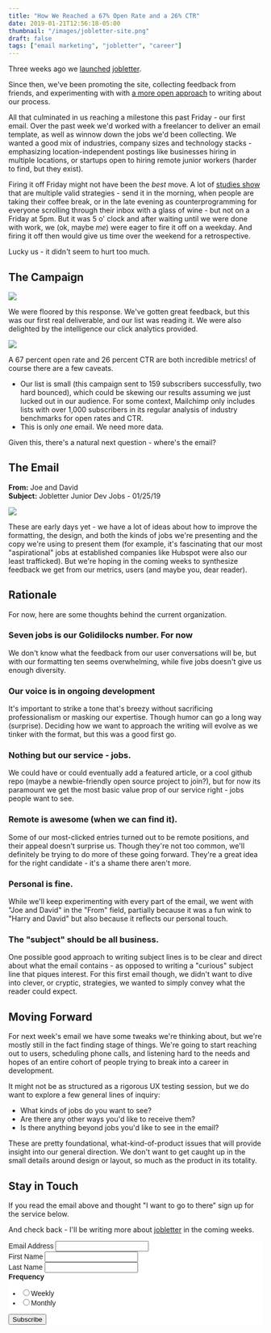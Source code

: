 ```yaml
---
title: "How We Reached a 67% Open Rate and a 26% CTR"
date: 2019-01-21T12:56:18-05:00
thumbnail: "/images/jobletter-site.png"
draft: false
tags: ["email marketing", "jobletter", "career"]
---
```


Three weeks ago we [launched](https://joecmarshall.com/posts/introducing-jobletter/) [jobletter](https://jobletter.io).

Since then, we've been promoting the site, collecting feedback from friends, and experimenting with with [a more open approach](https://joecmarshall.com/posts/one-hundred-users-in-two-weeks/) to writing about our process.

All that culminated in us reaching a milestone this past Friday - our first email. Over the past week we'd worked with a freelancer to deliver an email template, as well as winnow down the jobs we'd been collecting. We wanted a good mix of industries, company sizes and technology stacks - emphasizing location-independent postings like businesses hiring in multiple locations, or startups open to hiring remote junior workers (harder to find, but they exist).

Firing it off Friday might not have been the _best_ move. A lot of [studies show](https://coschedule.com/blog/best-time-to-send-email/) that are multiple valid strategies - send it in the morning, when people are taking their coffee break, or in the late evening as counterprogramming for everyone scrolling through their inbox with a glass of wine - but not on a Friday at 5pm. But it was 5 o' clock and after waiting until we were done with work, we (ok, maybe _me_) were eager to fire it off on a weekday. And firing it off then would give us time over the weekend for a retrospective.

Lucky us - it didn't seem to hurt too much.

## The Campaign

![](/images/jobletter-mailchimp-open-rates.png)

We were floored by this response. We've gotten great feedback, but this was our first real deliverable, and our list was reading it. We were also delighted by the intelligence our click analytics provided. 

![](/images/jobletter-mailchimp-link-clicks.png)

A 67 percent open rate and 26 percent CTR are both incredible metrics! of course there are a few caveats.

- Our list is small (this campaign sent to 159 subscribers successfully, two hard bounced), which could be skewing our results assuming we just lucked out in our audience. For some context, Mailchimp only includes lists with over 1,000 subscribers in its regular analysis of industry benchmarks for open rates and CTR.
- This is only _one_ email. We need more data.

Given this, there's a natural next question - where's the email?

## The Email

**From:** Joe and David  
**Subject:** Jobletter Junior Dev Jobs - 01/25/19  

![](/images/jobletter-first-email.png)

These are early days yet - we have a lot of ideas about how to improve the formatting, the design, and both the kinds of jobs we're presenting and the copy we're using to present them (for example, it's fascinating that our most "aspirational" jobs at established companies like Hubspot were also our least trafficked).  But we're hoping in the coming weeks to synthesize feedback we get from our metrics, users (and maybe you, dear reader).

## Rationale

For now, here are some thoughts behind the current organization.

### Seven jobs is our Golidilocks number. For now
We don't know what the feedback from our user conversations will be, but with our formatting ten seems overwhelming, while five jobs doesn't give us enough diversity.

### Our voice is in ongoing development 
It's important to strike a tone that's breezy without sacrificing professionalism or masking our expertise. Though humor can go a long way (surprise). Deciding how we want to approach the writing will evolve as we tinker with the format, but this was a good first go.

### Nothing but our service - jobs. 
We could have or could eventually add a featured article, or a cool github repo (maybe a newbie-friendly open source project to join?), but for now its paramount we get the most basic value prop of our service right - jobs people want to see.

### Remote is awesome (when we can find it).  
Some of our most-clicked entries turned out to be remote positions, and their appeal doesn't surprise us. Though they're not too common, we'll definitely be trying to do more of these going forward. They're a great idea for the right candidate - it's a shame there aren't more.

### Personal is fine. 
While we'll keep experimenting with every part of the email, we went with "Joe and David" in the "From" field, partially because it was a fun wink to "Harry and David" but also because it reflects our personal touch.

### The "subject" should be all business.
One possible good approach to writing subject lines is to be clear and direct about what the email contains - as opposed to writing a "curious" subject line that piques interest. For this first email though, we didn't want to dive into clever, or cryptic, strategies, we wanted to simply convey what the reader could expect.

## Moving Forward

For next week's email we have some tweaks we're thinking about, but we're mostly still in the fact finding stage of things. We're going to start reaching out to users, scheduling phone calls, and listening hard to the needs and hopes of an entire cohort of people trying to break into a career in development.

It might not be as structured as a rigorous UX testing session, but we do want to explore a few general lines of inquiry:

- What kinds of jobs do you want to see?
- Are there any other ways you'd like to receive them?
- Is there anything beyond jobs you'd like to see in the email?

These are pretty foundational, what-kind-of-product issues that will provide insight into our general direction. We don't want to get caught up in the small details around design or layout, so much as the product in its totality.

## Stay in Touch

If you read the email above and thought "I want to go to there" sign up for the service below. 

And check back - I'll be writing more about [jobletter](https://jobletter.io) in the coming weeks.

<link href="//cdn-images.mailchimp.com/embedcode/classic-10_7.css" rel="stylesheet" type="text/css">
<style type="text/css">
    #mc_embed_signup{background:#fff; clear:left; font:14px Helvetica,Arial,sans-serif; }
</style>
<div id="mc_embed_signup">
<form action="https://jobletter.us9.list-manage.com/subscribe/post?u=50452eee01aae18a82d9dd092&amp;id=9b8fa5c4b2" method="post" id="mc-embedded-subscribe-form" name="mc-embedded-subscribe-form" class="validate" target="_blank" novalidate>
    <div id="mc_embed_signup_scroll">
<div class="mc-field-group">
    <label for="mce-EMAIL">Email Address </label>
    <input type="email" value="" name="EMAIL" class="required email" id="mce-EMAIL">
</div>
<div class="mc-field-group">
    <label for="mce-FNAME">First Name </label>
    <input type="text" value="" name="FNAME" class="" id="mce-FNAME">
</div>
<div class="mc-field-group">
    <label for="mce-LNAME">Last Name </label>
    <input type="text" value="" name="LNAME" class="" id="mce-LNAME">
</div>
<div class="mc-field-group input-group">
    <strong>Frequency </strong>
    <ul><li><input type="radio" value="Weekly" name="MMERGE5" id="mce-MMERGE5-0"><label for="mce-MMERGE5-0">Weekly</label></li>
<li><input type="radio" value="Monthly" name="MMERGE5" id="mce-MMERGE5-1"><label for="mce-MMERGE5-1">Monthly</label></li>
</ul>
</div>
    <div id="mce-responses" class="clear">
        <div class="response" id="mce-error-response" style="display:none"></div>
        <div class="response" id="mce-success-response" style="display:none"></div>
    </div>    <!-- real people should not fill this in and expect good things - do not remove this or risk form bot signups-->
    <div style="position: absolute; left: -5000px;" aria-hidden="true"><input type="text" name="b_50452eee01aae18a82d9dd092_9b8fa5c4b2" tabindex="-1" value=""></div>
    <div class="clear"><input type="submit" value="Subscribe" name="subscribe" id="mc-embedded-subscribe" class="button"></div>
    </div>
</form>
</div>



